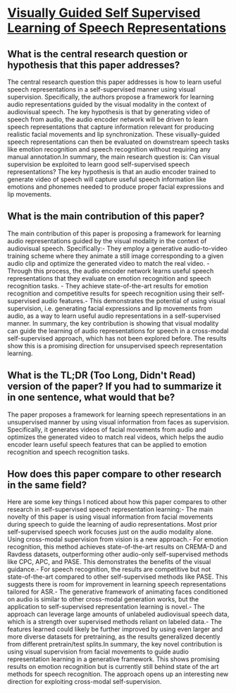 # [Visually Guided Self Supervised Learning of Speech Representations](https://arxiv.org/abs/2001.04316)

## What is the central research question or hypothesis that this paper addresses?

The central research question this paper addresses is how to learn useful speech representations in a self-supervised manner using visual supervision. Specifically, the authors propose a framework for learning audio representations guided by the visual modality in the context of audiovisual speech. The key hypothesis is that by generating video of speech from audio, the audio encoder network will be driven to learn speech representations that capture information relevant for producing realistic facial movements and lip synchronization. These visually-guided speech representations can then be evaluated on downstream speech tasks like emotion recognition and speech recognition without requiring any manual annotation.In summary, the main research question is: Can visual supervision be exploited to learn good self-supervised speech representations? The key hypothesis is that an audio encoder trained to generate video of speech will capture useful speech information like emotions and phonemes needed to produce proper facial expressions and lip movements.


## What is the main contribution of this paper?

The main contribution of this paper is proposing a framework for learning audio representations guided by the visual modality in the context of audiovisual speech. Specifically:- They employ a generative audio-to-video training scheme where they animate a still image corresponding to a given audio clip and optimize the generated video to match the real video. - Through this process, the audio encoder network learns useful speech representations that they evaluate on emotion recognition and speech recognition tasks. - They achieve state-of-the-art results for emotion recognition and competitive results for speech recognition using their self-supervised audio features.- This demonstrates the potential of using visual supervision, i.e. generating facial expressions and lip movements from audio, as a way to learn useful audio representations in a self-supervised manner. In summary, the key contribution is showing that visual modality can guide the learning of audio representations for speech in a cross-modal self-supervised approach, which has not been explored before. The results show this is a promising direction for unsupervised speech representation learning.


## What is the TL;DR (Too Long, Didn't Read) version of the paper? If you had to summarize it in one sentence, what would that be?

The paper proposes a framework for learning speech representations in an unsupervised manner by using visual information from faces as supervision. Specifically, it generates videos of facial movements from audio and optimizes the generated video to match real videos, which helps the audio encoder learn useful speech features that can be applied to emotion recognition and speech recognition tasks.


## How does this paper compare to other research in the same field?

Here are some key things I noticed about how this paper compares to other research in self-supervised speech representation learning:- The main novelty of this paper is using visual information from facial movements during speech to guide the learning of audio representations. Most prior self-supervised speech work focuses just on the audio modality alone. Using cross-modal supervision from vision is a new approach.- For emotion recognition, this method achieves state-of-the-art results on CREMA-D and Ravdess datasets, outperforming other audio-only self-supervised methods like CPC, APC, and PASE. This demonstrates the benefits of the visual guidance.- For speech recognition, the results are competitive but not state-of-the-art compared to other self-supervised methods like PASE. This suggests there is room for improvement in learning speech representations tailored for ASR.- The generative framework of animating faces conditioned on audio is similar to other cross-modal generation works, but the application to self-supervised representation learning is novel.- The approach can leverage large amounts of unlabeled audiovisual speech data, which is a strength over supervised methods reliant on labeled data.- The features learned could likely be further improved by using even larger and more diverse datasets for pretraining, as the results generalized decently from different pretrain/test splits.In summary, the key novel contribution is using visual supervision from facial movements to guide audio representation learning in a generative framework. This shows promising results on emotion recognition but is currently still behind state of the art methods for speech recognition. The approach opens up an interesting new direction for exploiting cross-modal self-supervision.
